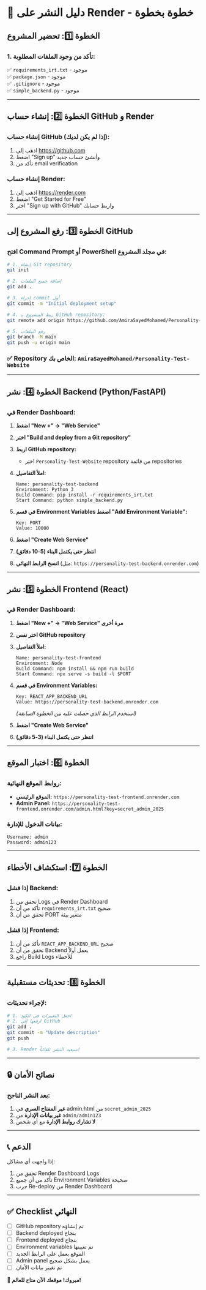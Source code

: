 # 🚀 دليل النشر على Render - خطوة بخطوة

## الخطوة 1️⃣: تحضير المشروع

### 1. تأكد من وجود الملفات المطلوبة:
✅ `requirements_irt.txt` - موجود  
✅ `package.json` - موجود  
✅ `.gitignore` - موجود  
✅ `simple_backend.py` - موجود  

---

## الخطوة 2️⃣: إنشاء حساب GitHub و Render

### إنشاء حساب GitHub (إذا لم يكن لديك):
1. اذهب إلى https://github.com
2. اضغط "Sign up" وأنشئ حساب جديد
3. تأكد من email verification

### إنشاء حساب Render:
1. اذهب إلى https://render.com
2. اضغط "Get Started for Free"
3. اختر "Sign up with GitHub" واربط حسابك

---

## الخطوة 3️⃣: رفع المشروع إلى GitHub

### افتح Command Prompt أو PowerShell في مجلد المشروع:

```bash
# 1. إنشاء Git repository
git init

# 2. إضافة جميع الملفات
git add .

# 3. إجراء commit أول
git commit -m "Initial deployment setup"

# 4. ربط المشروع بـ GitHub repository:
git remote add origin https://github.com/AmiraSayedMohamed/Personality-Test-Website.git

# 5. رفع الملفات
git branch -M main
git push -u origin main
```

### ✅ Repository الخاص بك: `AmiraSayedMohamed/Personality-Test-Website`

---

## الخطوة 4️⃣: نشر Backend (Python/FastAPI)

### في Render Dashboard:

1. **اضغط "New +" → "Web Service"**

2. **اختر "Build and deploy from a Git repository"**

3. **اربط GitHub repository:**
   - اختر `Personality-Test-Website` repository من قائمة repositories

4. **املأ التفاصيل:**
   ```
   Name: personality-test-backend
   Environment: Python 3
   Build Command: pip install -r requirements_irt.txt
   Start Command: python simple_backend.py
   ```

5. **في قسم Environment Variables اضغط "Add Environment Variable":**
   ```
   Key: PORT
   Value: 10000
   ```

6. **اضغط "Create Web Service"**

7. **انتظر حتى يكتمل البناء (5-10 دقائق)**

8. **انسخ الرابط النهائي** (مثل: `https://personality-test-backend.onrender.com`)

---

## الخطوة 5️⃣: نشر Frontend (React)

### في Render Dashboard:

1. **اضغط "New +" → "Web Service" مرة أخرى**

2. **اختر نفس GitHub repository**

3. **املأ التفاصيل:**
   ```
   Name: personality-test-frontend
   Environment: Node
   Build Command: npm install && npm run build
   Start Command: npx serve -s build -l $PORT
   ```

4. **في قسم Environment Variables:**
   ```
   Key: REACT_APP_BACKEND_URL
   Value: https://personality-test-backend.onrender.com
   ```
   *(استخدم الرابط الذي حصلت عليه من الخطوة السابقة)*

5. **اضغط "Create Web Service"**

6. **انتظر حتى يكتمل البناء (3-5 دقائق)**

---

## الخطوة 6️⃣: اختبار الموقع

### روابط الموقع النهائية:
- **الموقع الرئيسي:** `https://personality-test-frontend.onrender.com`
- **Admin Panel:** `https://personality-test-frontend.onrender.com/admin.html?key=secret_admin_2025`

### بيانات الدخول للإدارة:
```
Username: admin
Password: admin123
```

---

## الخطوة 7️⃣: استكشاف الأخطاء

### إذا فشل Backend:
1. تحقق من Logs في Render Dashboard
2. تأكد من أن `requirements_irt.txt` صحيح
3. تحقق من أن PORT متغير بيئة

### إذا فشل Frontend:
1. تأكد من أن `REACT_APP_BACKEND_URL` صحيح
2. تحقق من أن Backend يعمل أولاً
3. راجع Build Logs للأخطاء

---

## الخطوة 8️⃣: تحديثات مستقبلية

### لإجراء تحديثات:
```bash
# 1. اجعل التغييرات في الكود
# 2. ارفعها إلى GitHub
git add .
git commit -m "Update description"
git push

# 3. Render سيعيد النشر تلقائياً!
```

---

## 🔒 نصائح الأمان

### بعد النشر الناجح:
1. **غير المفتاح السري** في admin.html من `secret_admin_2025`
2. **غير بيانات الإدارة** من `admin/admin123`
3. **لا تشارك روابط الإدارة** مع أي شخص

---

## 📞 الدعم

إذا واجهت أي مشاكل:
1. تحقق من Render Dashboard Logs
2. تأكد من أن جميع Environment Variables صحيحة
3. جرب Re-deploy من Render Dashboard

---

## ✅ Checklist النهائي

- [ ] GitHub repository تم إنشاؤه
- [ ] Backend deployed بنجاح
- [ ] Frontend deployed بنجاح
- [ ] Environment variables تم تعيينها
- [ ] الموقع يعمل على الرابط الجديد
- [ ] Admin panel يعمل بشكل صحيح
- [ ] تم تغيير بيانات الأمان

**🎉 مبروك! موقعك الآن متاح للعالم!**
